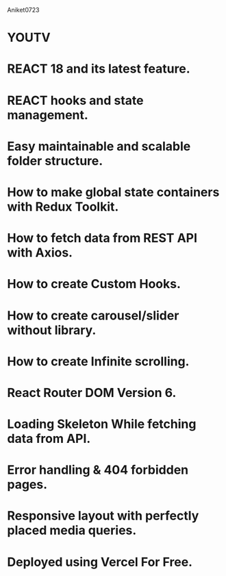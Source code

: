 Aniket0723
# YOUTV

# REACT 18 and its latest feature.

# REACT hooks and state management.

# Easy maintainable and scalable folder structure.

# How to make global state containers with Redux Toolkit.

# How to fetch data from REST API with Axios.

# How to create Custom Hooks.

# How to create carousel/slider without library.

# How to create Infinite scrolling.

# React Router DOM Version 6. 

# Loading Skeleton While fetching data from API.

# Error handling & 404 forbidden pages.

# Responsive layout with perfectly placed media queries.

# Deployed using Vercel For Free.
